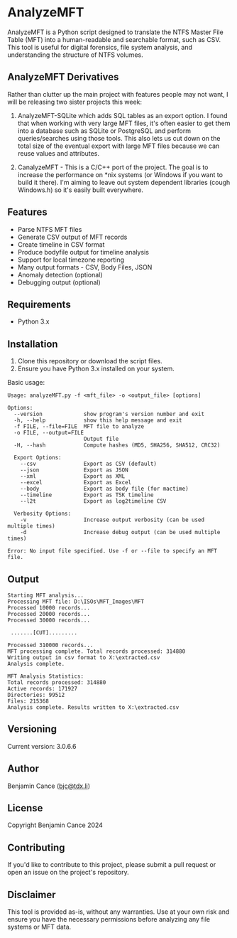 # AnalyzeMFT

AnalyzeMFT is a Python script designed to translate the NTFS Master File Table (MFT) into a human-readable and searchable format, such as CSV. This tool is useful for digital forensics, file system analysis, and understanding the structure of NTFS volumes.

## AnalyzeMFT Derivatives

Rather than clutter up the main project with features people may not want, I will be releasing two sister projects this week:

1. AnalyzeMFT-SQLite which adds SQL tables as an export option. I found that when working with very large MFT files, it's often easier to get them into a database such as SQLite or PostgreSQL and perform queries/searches using those tools. This also lets us cut down on the total size of the eventual export with large MFT files because we can reuse values and attributes.

2. CanalyzeMFT - This is a C/C++ port of the project. The goal is to increase the performance on *nix systems (or Windows if you want to build it there). I'm aiming to leave out system dependent libraries (cough Windows.h) so it's easily built everywhere. 

## Features

- Parse NTFS MFT files
- Generate CSV output of MFT records
- Create timeline in CSV format
- Produce bodyfile output for timeline analysis
- Support for local timezone reporting
- Many output formats - CSV, Body Files, JSON
- Anomaly detection (optional)
- Debugging output (optional)

## Requirements

- Python 3.x

## Installation

1. Clone this repository or download the script files.
2. Ensure you have Python 3.x installed on your system.

Basic usage:

```
Usage: analyzeMFT.py -f <mft_file> -o <output_file> [options]

Options:
  --version             show program's version number and exit
  -h, --help            show this help message and exit
  -f FILE, --file=FILE  MFT file to analyze
  -o FILE, --output=FILE
                        Output file
  -H, --hash            Compute hashes (MD5, SHA256, SHA512, CRC32)

  Export Options:
    --csv               Export as CSV (default)
    --json              Export as JSON
    --xml               Export as XML
    --excel             Export as Excel
    --body              Export as body file (for mactime)
    --timeline          Export as TSK timeline
    --l2t               Export as log2timeline CSV

  Verbosity Options:
    -v                  Increase output verbosity (can be used multiple times)
    -d                  Increase debug output (can be used multiple times)

Error: No input file specified. Use -f or --file to specify an MFT file.
```

## Output 

```
Starting MFT analysis...
Processing MFT file: D:\ISOs\MFT_Images\MFT
Processed 10000 records...
Processed 20000 records...
Processed 30000 records...

 .......[CUT].........

Processed 310000 records...
MFT processing complete. Total records processed: 314880
Writing output in csv format to X:\extracted.csv
Analysis complete.

MFT Analysis Statistics:
Total records processed: 314880
Active records: 171927
Directories: 99512
Files: 215368
Analysis complete. Results written to X:\extracted.csv
```

## Versioning

Current version: 3.0.6.6

## Author

Benjamin Cance (bjc@tdx.li)

## License

Copyright Benjamin Cance 2024

## Contributing

If you'd like to contribute to this project, please submit a pull request or open an issue on the project's repository.

## Disclaimer

This tool is provided as-is, without any warranties. Use at your own risk and ensure you have the necessary permissions before analyzing any file systems or MFT data.

